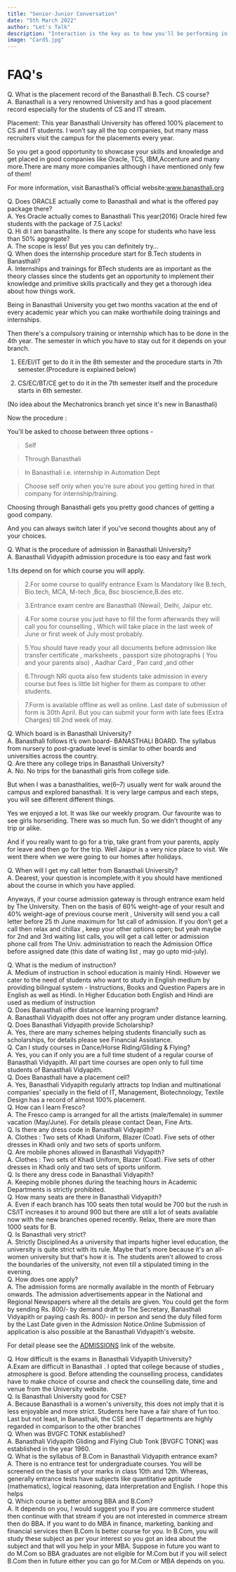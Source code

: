 ```yaml
---
title: "Senior-Junior Conversation"
date: "5th March 2022"
author: "Let's Talk"
description: "Interaction is the key as to how you'll be performing in your future."
image: "Card5.jpg"
---
```


# FAQ's

<div className="card card-body shadow mb-4">
Q. What is the placement record of the Banasthali B.Tech. CS course?
<div className="text-primary">A. Banasthali is a very renowned University and has a good placement record especially for the students of CS and IT stream.

<p>Placement: This year Banasthali University has offered 100% placement to CS and IT students. I won’t say all the top companies, but many mass recruiters visit the campus for the placements every year.</p>

<p>So you get a good opportunity to showcase your skills and knowledge and get placed in good companies like Oracle, TCS, IBM,Accenture and many more.There are many more companies although i have mentioned only few of them!</p>

For more information, visit Banasthali’s official website:www.banasthali.org

</div>
</div>

<div className="card card-body shadow mb-4">
Q. Does ORACLE actually come to Banasthali and what is the offered pay package there?
<div className="text-primary">A. Yes Oracle actually comes to Banasthali This year(2016) Oracle hired few students with the package of 7.5 Lacks!
</div>
</div>

<div className="card card-body shadow mb-4">
Q. Hi di I am banasthalite. Is there any scope for students who have less than 50% aggregate?
<div className="text-primary">A. The scope is less! But yes you can definitely try…
</div>
</div>

<div className="card card-body shadow mb-4">
Q. When does the internship procedure start for B.Tech students in Banasthali?
<div className="text-primary">A. Internships and trainings for BTech students are as important as the theory classes since the students get an opportunity to implement their knowledge and primitive skills practically and they get a thorough idea about how things work.

<p>Being in Banasthali University you get two months vacation at the end of every academic year which you can make worthwhile doing trainings and internships.</p>

<p>Then there's a compulsory training or internship which has to be done in the 4th year. The semester in which you have to stay out for it depends on your branch.</p>

1. EE/EI/IT get to do it in the 8th semester and the procedure starts in 7th semester.(Procedure is explained below)

2. CS/EC/BT/CE get to do it in the 7th semester itself and the procedure starts in 6th semester.

<p>(No idea about the Mechatronics branch yet since it's new in Banasthali)</p>

<p className="text-warning">Now the procedure :</p>

<p>You'll be asked to choose between three options -</p>

> Self

> Through Banasthali

> In Banasthali i.e. internship in Automation Dept

> Choose self only when you're sure about you getting hired in that company for internship/training.

<p>Choosing through Banasthali gets you pretty good chances of getting a good company.</p>

<p>And you can always switch later if you've second thoughts about any of your choices.</p>
</div>
</div>

<div className="card card-body shadow mb-4">
Q. What is the procedure of admission in Banasthali University?
<div className="text-primary">A. Banasthali Vidyapith admission procedure is too easy and fast work

<p>1.Its depend on for which course you will apply.</p>

> 2.For some course to qualify entrance Exam Is Mandatory like B.tech, Bio.tech, MCA, M-tech ,Bca, Bsc bioscience,B.des etc.

> 3.Entrance exam centre are Banasthali (Newai), Delhi, Jaipur etc.

> 4.For some course you just have to fill the form afterwards they will call you for counselling , Which will take place in the last week of June or first week of July most probably.

> 5.You should have ready your all documents before admission like transfer certificate , marksheets , passport size photographs ( You and your parents also) , Aadhar Card , Pan card ,and other

> 6.Through NRI quota also few students take admission in every course but fees is little bit higher for them as compare to other students.

> 7.Form is available offline as well as online. Last date of submission of form is 30th April. But you can submit your form with late fees (Extra Charges) till 2nd week of may.

</div>
</div>

<div className="card card-body shadow mb-4">
Q. Which board is in Banasthali University?
<div className="text-primary">A. Banasthali follows it’s own board- BANASTHALI BOARD. The syllabus from nursery to post-graduate level is similar to other boards and universities across the country.
</div>
</div>

<div className="card card-body shadow mb-4">
Q. Are there any college trips in Banasthali University? 
<div className="text-primary">A. No. No trips for the banasthali girls from college side.

<p>But when I was a banasthalities, we(6–7) usually went for walk around the campus and explored banasthali. It is very large campus and each steps, you will see different different things.</p>

<p>Yes we enjoyed a lot. It was like our weekly program. Our favourite was to see girls horseriding. There was so much fun. So we didn't thought of any trip or alike.</p>

<p>And if you really want to go for a trip, take grant from your parents, apply for leave and then go for the trip. Well Jaipur is a very nice place to visit. We went there when we were going to our homes after holidays.</p>
</div>
</div>

<div className="card card-body shadow mb-4">
Q. When will I get my call letter from Banasthali University?
<div className="text-primary">A. Dearest, your question is incomplete,with it you should have mentioned about the course in which you have applied.

<p>Anyways, if your course admission gateway is through entrance exam held by The University. Then on the basis of 60% weight-age of your result and 40% weight-age of previous course merit , University will send you a call letter before 25 th June maximum for 1st call of admission. If you don’t get a call then relax and chillax , keep your other options open; but yeah maybe for 2nd and 3rd waiting list calls, you will get a call letter or admission phone call from The Univ. administration to reach the Admission Office before assigned date (this date of waiting list , may go upto mid-july).</p>
</div>
</div>

<div className="card card-body shadow mb-4">
Q. What is the medium of instruction?
<div className="text-primary">A. Medium of instruction in school education is mainly Hindi. However we cater to the need of students who want to study in English medium by providing bilingual system - Instructions, Books and Question Papers are in English as well as Hindi. In Higher Education both English and Hindi are used as medium of instruction
</div>
</div>

<div className="card card-body shadow mb-4">
Q. Does Banasthali offer distance learning program?
<div className="text-primary">A. 	
Banasthali Vidyapith does not offer any program under distance learning.
</div>
</div>

<div className="card card-body shadow mb-4">
Q. Does Banasthali Vidyapith provide Scholarship?
<div className="text-primary">A. Yes, there are many schemes helping students financially such as scholarships, for details please see  Financial Assistance.
</div>
</div>

<div className="card card-body shadow mb-4">
Q. Can I study courses in Dance/Horse Riding/Gliding & Flying?
<div className="text-primary">A. Yes, you can if only you are a full time student of a regular course of Banasthali Vidyapith. All part time courses are open only to full time students of Banasthali Vidyapith.
</div>
</div>

<div className="card card-body shadow mb-4">
Q. Does Banasthali have a placement cell?
<div className="text-primary">A. Yes, Banasthali Vidyapith regularly attracts top Indian and multinational companies’ specially in the field of IT, Management, Biotechnology, Textile Design has a record of almost 100% placement.
</div>
</div>

<div className="card card-body shadow mb-4">
Q. How can I learn Fresco?
<div className="text-primary">A. The Fresco camp is arranged for all the artists (male/female) in summer vacation (May/June). For details please contact  Dean, Fine Arts.
</div>
</div>

<div className="card card-body shadow mb-4">
Q. Is there any dress code in Banasthali Vidyapith?
<div className="text-primary">A. Clothes : Two sets of Khadi Uniform, Blazer (Coat). Five sets of other dresses in Khadi only and two sets of sports uniform.
</div>
</div>

<div className="card card-body shadow mb-4">
Q. Are mobile phones allowed in Banasthali Vidyapith?
<div className="text-primary">A. Clothes : Two sets of Khadi Uniform, Blazer (Coat). Five sets of other dresses in Khadi only and two sets of sports uniform.
</div>
</div>

<div className="card card-body shadow mb-4">
Q. Is there any dress code in Banasthali Vidyapith?
<div className="text-primary">A. Keeping mobile phones during the teaching hours in Academic Departments is strictly prohibited.
</div>
</div>

<div className="card card-body shadow mb-4">
Q. How many seats are there in Banasthali Vidyapith?
<div className="text-primary">A. Even if each branch has 100 seats then total would be 700 but the rush in CS/IT increases it to around 900 but there are still a lot of seats available now with the new branches opened recently. Relax, there are more than 1000 seats for B.
</div>
</div>

<div className="card card-body shadow mb-4">
Q. Is Banasthali very strict?
<div className="text-primary">A. Strictly Disciplined:As a university that imparts higher level education, the university is quite strict with its rule. Maybe that's more because it's an all-women university but that's how it is. The students aren't allowed to cross the boundaries of the university, not even till a stipulated timing in the evening.
</div>
</div>

<div className="card card-body shadow mb-4">
Q. How does one apply?
<div className="text-primary">A. The admission forms are normally available in the month of February onwards. The admission advertisements appear in the National and Regional Newspapers where all the details are given. You could get the form by sending Rs. 800/- by demand draft to The Secretary, Banasthali Vidyapith or paying cash Rs. 800/- in person and send the duly filled form by the Last Date given in the Admission Notice.Online Submission of application is also possible at the Banasthali Vidyapith's website.

For detail please see the [ADMISSIONS](http://www.banasthali.org/banasthali/admissions/) link of the website.

</div>
</div>

<div className="card card-body shadow mb-4">
Q. How difficult is the exams in Banasthali Vidyapith University?
<div className="text-primary">A.Exam are difficult in Banasthali . I opted that college because of studies , atmosphere is good. Before attending the counselling process, candidates have to make choice of course and check the counselling date, time and venue from the University website.
</div>
</div>

<div className="card card-body shadow mb-4">
Q. Is Banasthali University good for CSE?
<div className="text-primary">A. Because Banasthali is a women's university, this does not imply that it is less enjoyable and more strict. Students here have a fair share of fun too. Last but not least, in Banasthali, the CSE and IT departments are highly regarded in comparison to the other branches
</div>
</div>

<div className="card card-body shadow mb-4">
Q. When was BVGFC TONK established?
<div className="text-primary">A. Banasthali Vidyapith Gliding and Flying Club Tonk [BVGFC TONK] was established in the year 1960.
</div>
</div>

<div className="card card-body shadow mb-4">
Q. What is the syllabus of B.Com in Banasthali Vidyapith entrance exam?
<div className="text-primary">A. There is no entrance test for undergraduate courses. You will be screened on the basis of your marks in class 10th and 12th. Whereas, generally entrance tests have subjects like quantitative aptitude (mathematics), logical reasoning, data interpretation and English.
I hope this helps
</div>
</div>

<div className="card card-body shadow mb-4">
Q. Which course is better among BBA and B.Com?
<div className="text-primary">A. It depends on you, I would suggest you if you are commerce student then continue with that stream if you are not interested in commerce stream then do BBA. If you want to do MBA in finance, marketing, banking and financial services then B.Com Is better course for you. In B.Com, you will study these subject as per your interest so you got an idea about the subject and that will you help in your MBA. Suppose in future you want to do M.Com so BBA graduates are not eligible for M.Com but if you will select B.Com then in future either you can go for M.Com or MBA depends on you.
</div>
</div>
